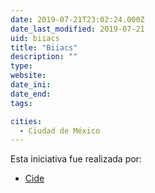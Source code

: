```yaml
---
date: 2019-07-21T23:02:24.000Z
date_last_modified: 2019-07-21
uid: biiacs
title: "Biiacs"
description: ""
type: 
website: 
date_ini: 
date_end: 
tags:

cities: 
  - Ciudad de México
---
```


Esta iniciativa fue realizada por:

- [Cide](/i/cide.html)
